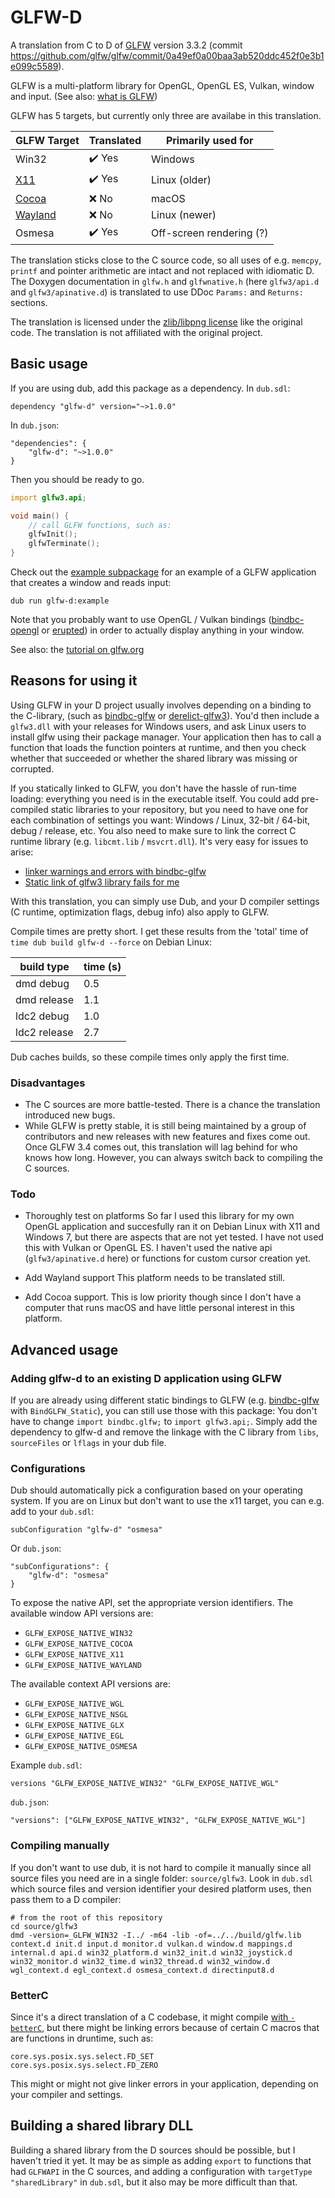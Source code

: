 # GLFW-D
A translation from C to D of [GLFW](https://github.com/glfw/glfw) version 3.3.2 (commit https://github.com/glfw/glfw/commit/0a49ef0a00baa3ab520ddc452f0e3b1e099c5589).

GLFW is a multi-platform library for OpenGL, OpenGL ES, Vulkan, window and input.
(See also: [what is GLFW](https://www.glfw.org/faq.html#11---what-is-glfw))

GLFW has 5 targets, but currently only three are availabe in this translation.

| GLFW Target                                                                    | Translated | Primarily used for       |
|--------------------------------------------------------------------------------|------------|--------------------------|
| Win32                                                                          | ✔️ Yes     | Windows                  |
| [X11](https://en.wikipedia.org/wiki/X_Window_System)                           | ✔️ Yes     | Linux (older)            |
| [Cocoa](https://en.wikipedia.org/wiki/Cocoa_(API))                             | ❌ No       | macOS                    |
| [Wayland](https://en.wikipedia.org/wiki/Wayland_%28display_server_protocol%29) | ❌ No       | Linux (newer)            |
| Osmesa                                                                         | ✔️ Yes     | Off-screen rendering (?) |

The translation sticks close to the C source code, so all uses of e.g. `memcpy`, `printf` and pointer arithmetic are intact and not replaced with idiomatic D.
The Doxygen documentation in `glfw.h` and `glfwnative.h` (here `glfw3/api.d` and `glfw3/apinative.d`) is translated to use DDoc `Params:` and `Returns:` sections.

The translation is licensed under the [zlib/libpng license](http://www.glfw.org/license.html) like the original code.
The translation is not affiliated with the original project.

## Basic usage

If you are using dub, add this package as a dependency.
In `dub.sdl`:
```
dependency "glfw-d" version="~>1.0.0"
```
In `dub.json`:
```
"dependencies": {
	"glfw-d": "~>1.0.0"
}
```

Then you should be ready to go.
```D
import glfw3.api;

void main() {
	// call GLFW functions, such as:
	glfwInit();
	glfwTerminate();
}
```
Check out the [example subpackage](https://github.com/dkorpel/glfw-d/tree/master/example) for an example of a GLFW application that creates a window and reads input:
```
dub run glfw-d:example
```
Note that you probably want to use OpenGL / Vulkan bindings ([bindbc-opengl](https://code.dlang.org/packages/bindbc-opengl) or [erupted](https://code.dlang.org/packages/erupted)) in order to actually display anything in your window.

See also: the [tutorial on glfw.org](https://www.glfw.org/docs/latest/quick.html)

## Reasons for using it
Using GLFW in your D project usually involves depending on a binding to the C-library, (such as [bindbc-glfw](https://github.com/BindBC/bindbc-glfw) or [derelict-glfw3](https://github.com/DerelictOrg/DerelictGLFW3)).
You'd then include a `glfw3.dll` with your releases for Windows users, and ask Linux users to install glfw using their package manager.
Your application then has to call a function that loads the function pointers at runtime, and then you check whether that succeeded or whether the shared library was missing or corrupted.

If you statically linked to GLFW, you don't have the hassle of run-time loading: everything you need is in the executable itself.
You could add pre-compiled static libraries to your repository, but you need to have one for each combination of settings you want: Windows / Linux, 32-bit / 64-bit, debug / release, etc.
You also need to make sure to link the correct C runtime library (e.g. `libcmt.lib` / `msvcrt.dll`).
It's very easy for issues to arise:
- [linker warnings and errors with bindbc-glfw](https://forum.dlang.org/post/sfihgdqopuwkqsvpsvos@forum.dlang.org)
- [Static link of glfw3 library fails for me](https://forum.dlang.org/post/vhttrhodifisvtgsrizz@forum.dlang.org)

With this translation, you can simply use Dub, and your D compiler settings (C runtime, optimization flags, debug info) also apply to GLFW.

Compile times are pretty short.
I get these results from the 'total' time of `time dub build glfw-d --force` on Debian Linux:

| build type   | time (s) |
|--------------|----------|
| dmd debug    | 0.5      |
| dmd release  | 1.1      |
| ldc2 debug   | 1.0      |
| ldc2 release | 2.7      |

Dub caches builds, so these compile times only apply the first time.

### Disadvantages
- The C sources are more battle-tested.
There is a chance the translation introduced new bugs.
- While GLFW is pretty stable, it is still being maintained by a group of contributors and new releases with new features and fixes come out.
Once GLFW 3.4 comes out, this translation will lag behind for who knows how long.
However, you can always switch back to compiling the C sources.

### Todo
- Thoroughly test on platforms
So far I used this library for my own OpenGL application and succesfully ran it on Debian Linux with X11 and Windows 7, but there are aspects that are not yet tested.
I have not used this with Vulkan or OpenGL ES.
I haven't used the native api (`glfw3/apinative.d` here) or functions for custom cursor creation yet.

- Add Wayland support
This platform needs to be translated still.

- Add Cocoa support.
This is low priority though since I don't have a computer that runs macOS and have little personal interest in this platform.

## Advanced usage

### Adding glfw-d to an existing D application using GLFW
If you are already using different static bindings to GLFW (e.g. [bindbc-glfw](https://code.dlang.org/packages/bindbc-glfw) with `BindGLFW_Static`), you can still use those with this package:
You don't have to change `import bindbc.glfw;` to `import glfw3.api;`.
Simply add the dependency to glfw-d and remove the linkage with the C library from `libs`, `sourceFiles` or `lflags` in your dub file.

### Configurations
Dub should automatically pick a configuration based on your operating system.
If you are on Linux but don't want to use the x11 target, you can e.g. add to your `dub.sdl`:
```
subConfiguration "glfw-d" "osmesa"
```
Or `dub.json`:
```
"subConfigurations": {
	"glfw-d": "osmesa"
}
```

To expose the native API, set the appropriate version identifiers.
The available window API versions are:
- `GLFW_EXPOSE_NATIVE_WIN32`
- `GLFW_EXPOSE_NATIVE_COCOA`
- `GLFW_EXPOSE_NATIVE_X11`
- `GLFW_EXPOSE_NATIVE_WAYLAND`

The available context API versions are:
- `GLFW_EXPOSE_NATIVE_WGL`
- `GLFW_EXPOSE_NATIVE_NSGL`
- `GLFW_EXPOSE_NATIVE_GLX`
- `GLFW_EXPOSE_NATIVE_EGL`
- `GLFW_EXPOSE_NATIVE_OSMESA`

Example `dub.sdl`:
```
versions "GLFW_EXPOSE_NATIVE_WIN32" "GLFW_EXPOSE_NATIVE_WGL"
```

`dub.json`:
```
"versions": ["GLFW_EXPOSE_NATIVE_WIN32", "GLFW_EXPOSE_NATIVE_WGL"]
```

### Compiling manually
If you don't want to use dub, it is not hard to compile it manually since all source files you need are in a single folder: `source/glfw3`.
Look in `dub.sdl` which source files and version identifier your desired platform uses, then pass them to a D compiler:
```
# from the root of this repository
cd source/glfw3
dmd -version=_GLFW_WIN32 -I../ -m64 -lib -of=../../build/glfw.lib context.d init.d input.d monitor.d vulkan.d window.d mappings.d internal.d api.d win32_platform.d win32_init.d win32_joystick.d win32_monitor.d win32_time.d win32_thread.d win32_window.d wgl_context.d egl_context.d osmesa_context.d directinput8.d
```

### BetterC
Since it's a direct translation of a C codebase, it might compile [with `-betterC`](https://dlang.org/spec/betterc.html), but there might be linking errors because of certain C macros that are functions in druntime, such as:
```
core.sys.posix.sys.select.FD_SET
core.sys.posix.sys.select.FD_ZERO
```
This might or might not give linker errors in your application, depending on your compiler and settings.

## Building a shared library DLL
Building a shared library from the D sources should be possible, but I haven't tried it yet.
It may be as simple as adding `export` to functions that had `GLFWAPI` in the C sources, and adding a configuration with `targetType "sharedLibrary"` in `dub.sdl`,
but it also may be more difficult than that.
